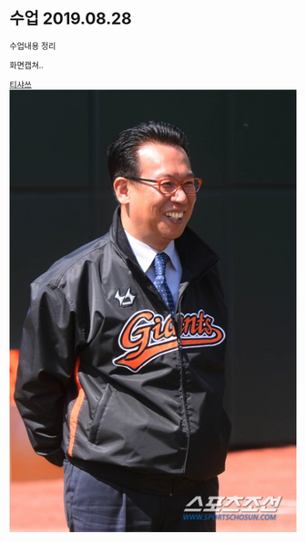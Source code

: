 # 수업 2019.08.28
수업내용 정리 

화면캡쳐..
<!-- ![] == 이미지경로 설정 [] == alt-->
[티샤쓰](https://github.com/Meojong/php_201840136/blob/master/201840136_최현종_PHP_1주차.pptx)
<img src="./image/lee.jpg" alt="티샤쓰 뿌려">
